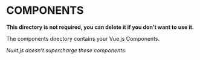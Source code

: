 # COMPONENTS

**This directory is not required, you can delete it if you don't want to use
it.**

The components directory contains your Vue.js Components.

_Nuxt.js doesn't supercharge these components._

